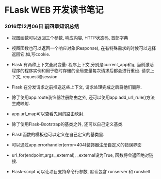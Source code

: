 # FLask WEB 开发读书笔记

### 2016年12月06日 前四章知识总结
* 视图函数可以返回三个参数, 响应内容, HTTP状态码, 首部字典
* 视图函数也可以返回一个响应对象(Response), 在有特殊需求的时候可以选择返回它,如,写cookie.

* Flask 有两种上下文全局变量:
  程序上下文,分别是current_app和g, 当前激活程序的程序实例和用于临时存储的全局变量每次请求后都会进行重设.
  请求上下文, request和session

* Flask 在分发请求之前推送这些上下文, 请求处理完成之后将他们删除.

* 除了使用app.route装饰器注册路由之外, 还可以使用app.add_url_rule()方法生成映射.

* app.url_map可以查看先用的路由映射.

* 除了使用Flask-Bootstrap的基类之外, 还可以自己定义基类.

* Flash函数的模板也可以定义在自己定义的基类里.

* 可以通过app.errorhandler(error=404)装饰器注册自定义的错误界面

* url_for(endpoint,args,_external), _external设为True, 函数将会返回绝对链接.

* Flask-script 可以让项目支持命令行参数, 默认包含 runserver 和 runshell

